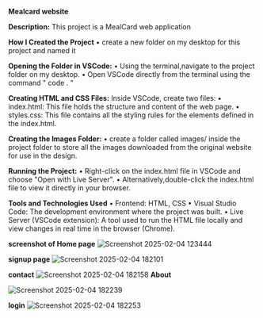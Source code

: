 **Mealcard website**

**Description:**
This project is a MealCard web application  

**How I Created the Project**
• create a new folder on my desktop for this project and named it 

**Opening the Folder in VSCode:**
• Using the terminal,navigate to the project folder on my desktop.
• Open VSCode directly from the terminal using the command " code . "

**Creating HTML and CSS Files:**
Inside VSCode, create two files:
• index.html: This file holds the structure and content of the web page.
• styles.css: This file contains all the styling rules for the elements defined in the index.html.

**Creating the Images Folder:**
• create a folder called images/ inside the project folder to store all the images downloaded from the original website for use in the design.

**Running the Project:**
• Right-click on the index.html file in VSCode and choose "Open with Live Server".
• Alternatively,double-click the index.html file to view it directly in your browser.

**Tools and Technologies Used**
• Frontend: HTML, CSS
• Visual Studio Code: The development environment where the project was built.
• Live Server (VSCode extension): A tool used to run the HTML file locally and view changes in real time in the browser (Chrome).

**screenshot of Home page**
![Screenshot 2025-02-04 123444](https://github.com/user-attachments/assets/0ba3de2c-b30c-4305-ab3b-a174e26aa81b)

**signup page**
![Screenshot 2025-02-04 182101](https://github.com/user-attachments/assets/c8432b6d-5d8a-432d-bdf4-8e2b79dc708f)

**contact**
![Screenshot 2025-02-04 182158](https://github.com/user-attachments/assets/6d8ba917-92f6-4074-8828-0fa8d467f1fe)
**About**

![Screenshot 2025-02-04 182239](https://github.com/user-attachments/assets/02ff12b0-aeff-40a5-ba36-42120ef8bbd1)

**login**
![Screenshot 2025-02-04 182253](https://github.com/user-attachments/assets/670a138a-8ce6-46c3-9c7b-1eb2f29914f5)


